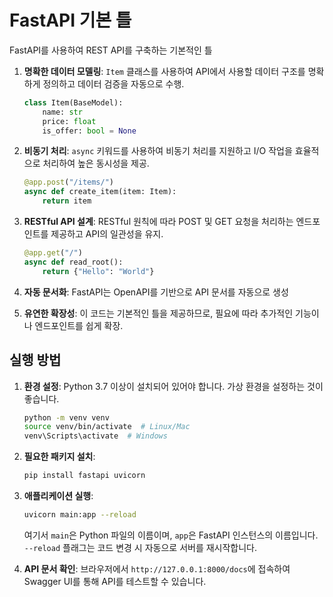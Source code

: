 # FastAPI 기본 틀

FastAPI를 사용하여 REST API를 구축하는 기본적인 틀

1. **명확한 데이터 모델링**: `Item` 클래스를 사용하여 API에서 사용할 데이터 구조를 명확하게 정의하고 데이터 검증을 자동으로 수행.

   ```python:main.py
   class Item(BaseModel):
       name: str
       price: float
       is_offer: bool = None
   ```

2. **비동기 처리**: `async` 키워드를 사용하여 비동기 처리를 지원하고 I/O 작업을 효율적으로 처리하여 높은 동시성을 제공.

   ```python:main.py
   @app.post("/items/")
   async def create_item(item: Item):
       return item
   ```

3. **RESTful API 설계**: RESTful 원칙에 따라 POST 및 GET 요청을 처리하는 엔드포인트를 제공하고 API의 일관성을 유지.

   ```python:main.py
   @app.get("/")
   async def read_root():
       return {"Hello": "World"}
   ```

4. **자동 문서화**: FastAPI는 OpenAPI를 기반으로 API 문서를 자동으로 생성

5. **유연한 확장성**: 이 코드는 기본적인 틀을 제공하므로, 필요에 따라 추가적인 기능이나 엔드포인트를 쉽게 확장.

## 실행 방법

1. **환경 설정**: Python 3.7 이상이 설치되어 있어야 합니다. 가상 환경을 설정하는 것이 좋습니다.

   ```bash
   python -m venv venv
   source venv/bin/activate  # Linux/Mac
   venv\Scripts\activate  # Windows
   ```

2. **필요한 패키지 설치**:

   ```bash
   pip install fastapi uvicorn
   ```

3. **애플리케이션 실행**:

   ```bash
   uvicorn main:app --reload
   ```

   여기서 `main`은 Python 파일의 이름이며, `app`은 FastAPI 인스턴스의 이름입니다. `--reload` 플래그는 코드 변경 시 자동으로 서버를 재시작합니다.

4. **API 문서 확인**: 브라우저에서 `http://127.0.0.1:8000/docs`에 접속하여 Swagger UI를 통해 API를 테스트할 수 있습니다.

